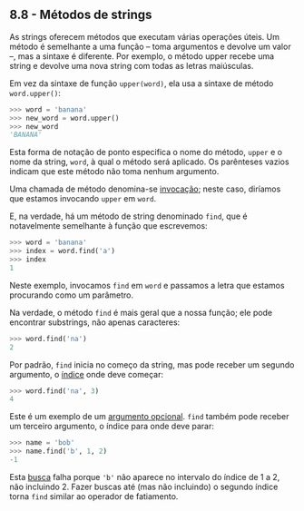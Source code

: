 ## 8.8 - Métodos de strings

As strings oferecem métodos que executam várias operações úteis. Um método é semelhante a uma função – toma argumentos e devolve um valor –, mas a sintaxe é diferente. Por exemplo, o método upper recebe uma string e devolve uma nova string com todas as letras maiúsculas.

Em vez da sintaxe de função `upper(word)`, ela usa a sintaxe de método `word.upper()`:

```python
>>> word = 'banana'
>>> new_word = word.upper()
>>> new_word
'BANANA'
```

Esta forma de notação de ponto especifica o nome do método, `upper` e o nome da string, `word`, à qual o método será aplicado. Os parênteses vazios indicam que este método não toma nenhum argumento.

Uma chamada de método denomina-se [invocação](12-glossario.md#invocação); neste caso, diríamos que estamos invocando `upper` em `word`.

E, na verdade, há um método de string denominado `find`, que é notavelmente semelhante à função que escrevemos:

```python
>>> word = 'banana'
>>> index = word.find('a')
>>> index
1
```

Neste exemplo, invocamos `find` em `word` e passamos a letra que estamos procurando como um parâmetro.

Na verdade, o método `find` é mais geral que a nossa função; ele pode encontrar substrings, não apenas caracteres:

```python
>>> word.find('na')
2
```

Por padrão, `find` inicia no começo da string, mas pode receber um segundo argumento, o [índice](12-glossario.md#índice) onde deve começar:

```python
>>> word.find('na', 3)
4
```

Este é um exemplo de um [argumento opcional](12-glossario.md#argumento-opcional). `find` também pode receber um terceiro argumento, o índice para onde deve parar:

```python
>>> name = 'bob'
>>> name.find('b', 1, 2)
-1
```

Esta [busca](12-glossario.md#busca) falha porque `'b'` não aparece no intervalo do índice de 1 a 2, não incluindo 2. Fazer buscas até (mas não incluindo) o segundo índice torna `find` similar ao operador de fatiamento.
